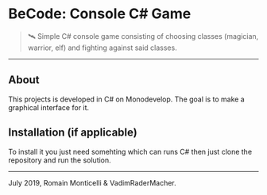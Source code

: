 # BeCode: Console C# Game

> 🛰️ Simple C# console game consisting of choosing classes (magician, warrior, elf) and fighting against said classes.

* * *

## About

This projects is developed in C# on Monodevelop. The goal is to make a graphical interface for it.

## Installation (if applicable)

To install it you just need somehting which can runs C# then just clone the repository and run the solution.


* * *

July 2019, Romain Monticelli & VadimRaderMacher.